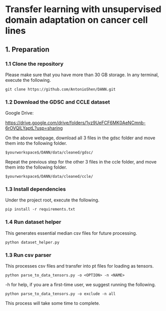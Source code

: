 # Transfer learning with unsupervised domain adaptation on cancer cell lines

## 1. Preparation

### 1.1 Clone the repository

Please make sure that you have more than 30 GB storage. In any terminal, execute the following. 

```
git clone https://github.com/AntonioShen/DANN.git
```

### 1.2 Download the GDSC and CCLE dataset

Google Drive: 

https://drive.google.com/drive/folders/1yz9UeFCF6MK0AeNCmnb-6rOVQILYaptL?usp=sharing

On the above webpage, download all 3 files in the gdsc folder and move them into the following folder.

```
$yourworkspace$/DANN/data/cleaned/gdsc/
```

Repeat the previous step for the other 3 files in the ccle folder, and move them into the following folder.

```
$yourworkspace$/DANN/data/cleaned/ccle/
```

### 1.3 Install dependencies

Under the project root, execute the following.

```
pip install -r requirements.txt
```

### 1.4 Run dataset helper

This generates essential median csv files for future processing.

```
python dataset_helper.py
```

### 1.3 Run csv parser

This processes csv files and transfer into pt files for loading as tensors.

```
python parse_to_data_tensors.py -o <OPTION> -n <NAME>
```

-h for help, if you are a first-time user, we suggest running the following.

```
python parse_to_data_tensors.py -o exclude -n all
```

This process will take some time to complete.
